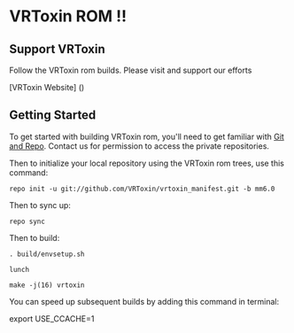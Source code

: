 VRToxin ROM !!
==============

Support VRToxin
---------------
Follow the VRToxin rom builds. Please visit and support our efforts

[VRToxin Website] ()

Getting Started
---------------

To get started with building VRToxin rom, you'll need to get
familiar with [Git and Repo](http://source.android.com/download/using-repo).
Contact us for permission to access the private repositories.

Then to initialize your local repository using the VRToxin rom trees, use this command:

    repo init -u git://github.com/VRToxin/vrtoxin_manifest.git -b mm6.0

Then to sync up:

    repo sync

Then to build:

    . build/envsetup.sh

    lunch

    make -j(16) vrtoxin


You can speed up subsequent builds by adding this command in terminal:

export USE_CCACHE=1
